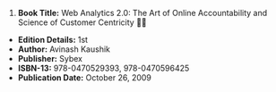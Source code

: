 1. **Book Title:** Web Analytics 2.0: The Art of Online Accountability and Science of Customer Centricity 📒🔐
- **Edition Details:** 1st
- **Author:** Avinash Kaushik
- **Publisher:** Sybex
- **ISBN-13:** 978-0470529393, 978-0470596425
- **Publication Date:** October 26, 2009
